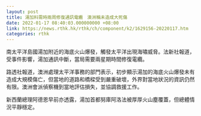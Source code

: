 ```yaml
---
layout: post
title: 湯加料需時兩周修復通訊電纜　澳洲稱未造成大死傷
date: 2022-01-17 08:40:03.000000000 +08:00
link: https://news.rthk.hk/rthk/ch/component/k2/1629156-20220117.htm
categories: rthk
---
```


南太平洋島國湯加附近的海底火山爆發，觸發太平洋出現海嘯威脅。法新社報道，受事件影響，湯加通訊中斷，當局需要兩星期時間修復電纜。

路透社報道，澳洲處理太平洋事務的部門表示，初步顯示湯加的海底火山爆發未有造成大規模傷亡，但當地的道路和橋樑受到嚴重破壞，外界對當地狀況的資訊仍然有限。澳洲會派偵察機到當地評估損失，並協調救援工作。

新西蘭總理阿德恩早前亦透露，湯加首都努庫阿洛法被厚厚火山塵覆蓋，但總體情況平靜穩定。
